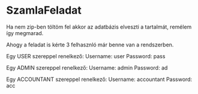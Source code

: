 # SzamlaFeladat

Ha nem zip-ben töltöm fel akkor az adatbázis elveszti a tartalmát, remélem így megmarad.

Ahogy a feladat is kérte 3 felhasznló már benne van a rendszerben.

Egy USER szereppel renelkező: 
	Username: user
	Password: pass

Egy ADMIN szereppel renelkező: 
	Username: admin
	Password: ad
	
Egy ACCOUNTANT szereppel renelkező: 
	Username: accountant
	Password: acc
